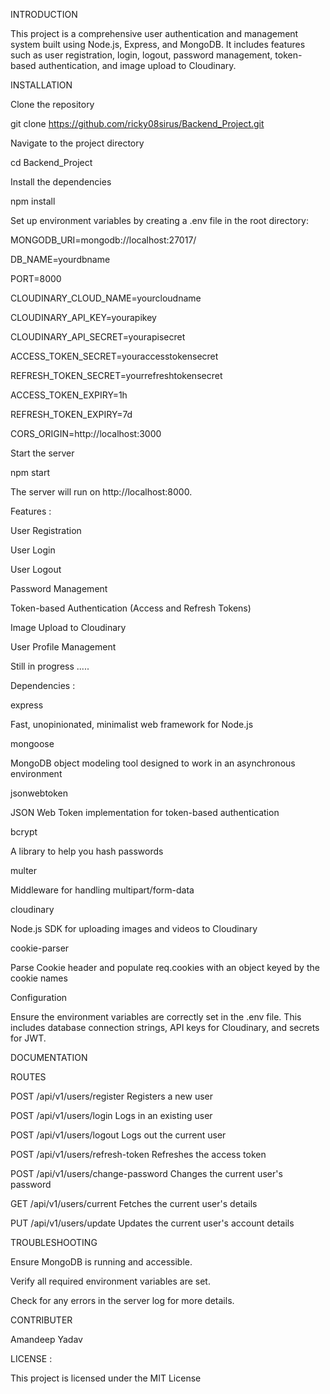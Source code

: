 INTRODUCTION

This project is a comprehensive user authentication and management system built using Node.js, Express, and MongoDB. It includes features such as user registration, login, logout, password management, token-based authentication, and image upload to Cloudinary.

INSTALLATION

Clone the repository  

git clone https://github.com/ricky08sirus/Backend_Project.git

Navigate to the project directory 

cd Backend_Project

Install the dependencies 

npm install

Set up environment variables by creating a .env file in the root directory:


MONGODB_URI=mongodb://localhost:27017/

DB_NAME=yourdbname

PORT=8000

CLOUDINARY_CLOUD_NAME=yourcloudname

CLOUDINARY_API_KEY=yourapikey

CLOUDINARY_API_SECRET=yourapisecret

ACCESS_TOKEN_SECRET=youraccesstokensecret

REFRESH_TOKEN_SECRET=yourrefreshtokensecret

ACCESS_TOKEN_EXPIRY=1h

REFRESH_TOKEN_EXPIRY=7d

CORS_ORIGIN=http://localhost:3000


Start the server 

npm start

The server will run on http://localhost:8000.

Features :

User Registration

User Login

User Logout

Password Management

Token-based Authentication (Access and Refresh Tokens)

Image Upload to Cloudinary

User Profile Management

Still in progress .....


Dependencies :

express 

Fast, unopinionated, minimalist web framework for Node.js

mongoose 

MongoDB object modeling tool designed to work in an asynchronous environment

jsonwebtoken 

JSON Web Token implementation for token-based authentication

bcrypt 

A library to help you hash passwords

multer 

Middleware for handling multipart/form-data

cloudinary 

Node.js SDK for uploading images and videos to Cloudinary

cookie-parser 

Parse Cookie header and populate req.cookies with an object keyed by the cookie names




Configuration 

Ensure the environment variables are correctly set in the .env file. This includes database connection strings, API keys for Cloudinary, and secrets for JWT.

DOCUMENTATION

ROUTES 


POST /api/v1/users/register
Registers a new user

POST /api/v1/users/login
Logs in an existing user

POST /api/v1/users/logout
Logs out the current user

POST /api/v1/users/refresh-token
Refreshes the access token

POST /api/v1/users/change-password
Changes the current user's password

GET /api/v1/users/current
Fetches the current user's details

PUT /api/v1/users/update
Updates the current user's account details




TROUBLESHOOTING

Ensure MongoDB is running and accessible.

Verify all required environment variables are set.

Check for any errors in the server log for more details.





CONTRIBUTER

Amandeep Yadav

LICENSE :

This project is licensed under the MIT License